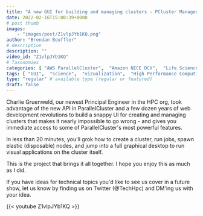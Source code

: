 ```yaml
---
title: "A new GUI for building and managing clusters - PCluster Manager"
date: 2022-02-16T15:00:39+0000
# post thumb
images:
    - "images/post/Z1vlpJYb1KQ.png"
author: "Brendan Bouffler"
# description
description: ""
video_id: "Z1vlpJYb1KQ"
# Taxonomies
categories: [ "AWS ParallelCluster",  "Amazon NICE DCV",  "Life Sciences", ]
tags: [ "GUI",  "science",  "vizualization",  "High Performance Computing",  "Storage",  "GPUs",  "virtualization",  "Lustre",  "CPUs",  "research",  "ParallelCluster",  "Covid-19",  "Schedulers",  "computing",  "DCV",  "HPC",  "EC2",  "cloud",  "pcluster manager",  "techshorts", ]
type: "regular" # available type (regular or featured)
draft: false
---
```


Charlie Gruenweld, our newest Principal Engineer in the HPC org, took advantage of the new API in ParallelCluster and a few dozen years of web development revolutions to build a snappy UI for creating and managing clusters that makes it nearly impossible to go wrong - and gives you immediate access to some of ParallelCluster's most powerful features. 

In less than 20 minutes, you'll grok how to create a cluster, run jobs, spawn elastic (disposable) nodes, and jump into a full graphical desktop to run visual applications on the cluster itself.

This is the project that brings it all together. I hope you enjoy this as much as I did.

If you have ideas for technical topics you'd like to see us cover in a future show, let us know by finding us on Twitter (@TechHpc) and DM'ing us with your idea.

{{< youtube Z1vlpJYb1KQ >}}
